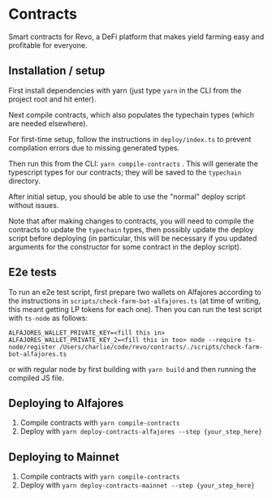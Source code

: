 # Contracts
Smart contracts for Revo, a DeFi platform that makes yield farming easy and profitable for everyone.

## Installation / setup
First install dependencies with yarn (just type `yarn` in the CLI from the project root and hit enter).

Next compile contracts, which also populates the typechain types (which are needed elsewhere).

For first-time setup, follow the instructions in `deploy/index.ts` to prevent compilation errors
due to missing generated types.

Then run this from the CLI: `yarn compile-contracts` . This will generate the typescript types for our contracts;
they will be saved to the `typechain` directory.

After initial setup, you should be able to use the "normal" deploy script without issues.

Note that after making changes to contracts, you will need to compile the contracts to update the `typechain` types,
then possibly update the deploy script before deploying (in particular, this will be necessary if you updated arguments
for the constructor for some contract in the deploy script).

## E2e tests
To run an e2e test script, first prepare two wallets on Alfajores according to the instructions in
`scripts/check-farm-bot-alfajores.ts` (at time of writing, this meant getting LP tokens for each one). Then you can run
the test script with `ts-node` as follows:
```
ALFAJORES_WALLET_PRIVATE_KEY=<fill this in> ALFAJORES_WALLET_PRIVATE_KEY_2=<fill this in too> node --require ts-node/register /Users/charlie/code/revo/contracts/./scripts/check-farm-bot-alfajores.ts
```
or with regular node by first building with `yarn build` and then running the compiled JS file.

## Deploying to Alfajores
1. Compile contracts with `yarn compile-contracts`
2. Deploy with `yarn deploy-contracts-alfajores --step {your_step_here}`

## Deploying to Mainnet
1. Compile contracts with `yarn compile-contracts`
2. Deploy with `yarn deploy-contracts-mainnet --step {your_step_here}`
